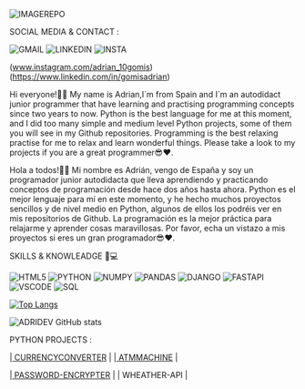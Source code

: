 

![IMAGEREPO](https://th.bing.com/th/id/OIP.t0YQ8yPhUV6roggnNdUINgAAAA?rs=1&pid=ImgDetMain)

SOCIAL MEDIA & CONTACT :

![GMAIL](https://img.shields.io/badge/Gmail-D14836?style=for-the-badge&logo=gmail&logoColor=white)
![LINKEDIN](https://img.shields.io/badge/LinkedIn-0077B5?style=for-the-badge&logo=linkedin&logoColor=white)
![INSTA](https://img.shields.io/badge/Instagram-E4405F?style=for-the-badge&logo=instagram&logoColor=white)

(www.instagram.com/adrian_10gomis)
(https://www.linkedin.com/in/gomisadrian)

Hi everyone!🙋‍♂️ My name is Adrian,I´m from Spain and I´m an autodidact junior programmer that have learning and practising programming concepts since two years to now. Python is the best language for me at this moment, and I did too many simple and medium level Python projects, some of them you will see in my Github repositories. Programming is the best relaxing practise for me to relax and learn wonderful things. Please take a look to my projects if you are a great programmer😎❤.

Hola a todos!🙋‍♂️ Mi nombre es Adrián, vengo de España y soy un programador junior autodidacta que lleva aprendiendo y practicando conceptos de programación desde hace dos años hasta ahora. 
Python es el mejor lenguaje para mí en este momento, y he hecho muchos proyectos sencillos y de nivel medio en Python, algunos de ellos los podréis ver en mis repositorios de Github. La programación es la mejor práctica para relajarme y aprender cosas maravillosas. Por favor, echa un vistazo a mis proyectos si eres un gran programador😎❤.

 SKILLS & KNOWLEADGE 🧠💻
    
![HTML5](https://img.shields.io/badge/HTML5-E34F26?style=for-the-badge&logo=html5&logoColor=white)
![PYTHON](https://img.shields.io/badge/Python-FFD43B?style=for-the-badge&logo=python&logoColor=yellow) 
![NUMPY](https://img.shields.io/badge/Numpy-777BB4?style=for-the-badge&logo=numpy&logoColor=blue)
![PANDAS](https://img.shields.io/badge/Pandas-2C2D72?style=for-the-badge&logo=pandas&logoColor=white)
![DJANGO](https://img.shields.io/badge/Django-092E20?style=for-the-badge&logo=django&logoColor=green)
![FASTAPI](https://img.shields.io/badge/fastapi-109989?style=for-the-badge&logo=FASTAPI&logoColor=white)
![VSCODE](https://img.shields.io/badge/VSCode-0078D4?style=for-the-badge&logo=visual%20studio%20code&logoColor=white)
![SQL](https://img.shields.io/badge/MySQL-005C84?style=for-the-badge&logo=mysql&logoColor=black)

[![Top Langs](https://github-readme-stats.vercel.app/api/top-langs/?username=ADRIDEV2024&layout=donut)](https://github.com/anuraghazra/github-readme-stats)

![ADRIDEV GitHub stats](https://github-readme-stats.vercel.app/api?username=ADRIDEV2024&show_icons=true&theme=tokionight)

 PYTHON PROJECTS :

|[ CURRENCYCONVERTER](MyFavouriteProjects/CurrencyConverter) |     |[ ATMMACHINE](MyFavouriteProjects/ATMMachine) |

|[ PASSWORD-ENCRYPTER](MyFavouriteProjects/PasswordEncrypter) |       | WHEATHER-API | 

